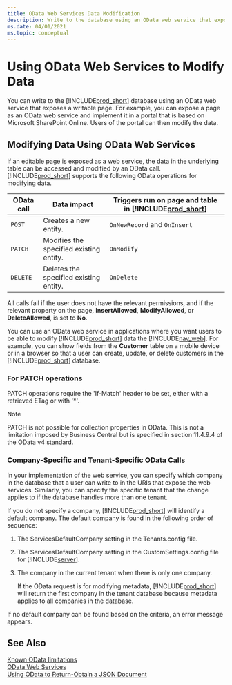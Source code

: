 ```yaml
---
title: OData Web Services Data Modification
description: Write to the database using an OData web service that exposes a writable page and implement it in on Microsoft SharePoint Online.
ms.date: 04/01/2021
ms.topic: conceptual
---
```

# Using OData Web Services to Modify Data
You can write to the [!INCLUDE[prod_short](../developer/includes/prod_short.md)] database using an OData web service that exposes a writable page. For example, you can expose a page as an OData web service and implement it in a portal that is based on Microsoft SharePoint Online. Users of the portal can then modify the data.  
  
## Modifying Data Using OData Web Services  

 If an editable page is exposed as a web service, the data in the underlying table can be accessed and modified by an OData call. [!INCLUDE[prod_short](../developer/includes/prod_short.md)] supports the following OData operations for modifying data.  
  
|OData call|Data impact|Triggers run on page and table in [!INCLUDE[prod_short](../developer/includes/prod_short.md)] |  
|----------------|-----------------|------------------------------------------------------------|  
|`POST`|Creates a new entity.|`OnNewRecord` and `OnInsert`|  
|`PATCH`|Modifies the specified existing entity.|`OnModify`|  
|`DELETE`|Deletes the specified existing entity.|`OnDelete`|  
  
 All calls fail if the user does not have the relevant permissions, and if the relevant property on the page, **InsertAllowed**, **ModifyAllowed**, or **DeleteAllowed**, is set to **No**.  
  
 You can use an OData web service in applications where you want users to be able to modify [!INCLUDE[prod_short](../developer/includes/prod_short.md)] data the [!INCLUDE[nav_web](../developer/includes/nav_web_md.md)]. For example, you can show fields from the **Customer** table on a mobile device or in a browser so that a user can create, update, or delete customers in the [!INCLUDE[prod_short](../developer/includes/prod_short.md)] database.  

### For PATCH operations

PATCH operations require the 'If-Match' header to be set, either with a retrieved ETag or with '*'.

> [!NOTE]
> PATCH is not possible for collection properties in OData. This is not a limitation imposed by Business Central but is specified in section 11.4.9.4 of the OData v4 standard.

### Company-Specific and Tenant-Specific OData Calls  
 In your implementation of the web service, you can specify which company in the database that a user can write to in the URIs that expose the web services. Similarly, you can specify the specific tenant that the change applies to if the database handles more than one tenant.  
  
 If you do not specify a company, [!INCLUDE[prod_short](../developer/includes/prod_short.md)] will identify a default company. The default company is found in the following order of sequence:  
  
1.  The ServicesDefaultCompany setting in the Tenants.config file.  
  
2.  The ServicesDefaultCompany setting in the CustomSettings.config file for [!INCLUDE[server](../developer/includes/server.md)].  
  
3.  The company in the current tenant when there is only one company.  
  
     If the OData request is for modifying metadata, [!INCLUDE[prod_short](../developer/includes/prod_short.md)] will return the first company in the tenant database because metadata applies to all companies in the database.  
  
 If no default company can be found based on the criteria, an error message appears.  
  
## See Also  

[Known OData limitations](odata-known-limitations.md)   
[OData Web Services](OData-Web-Services.md)   
[Using OData to Return-Obtain a JSON Document](return-obtain-json-document.md)   
